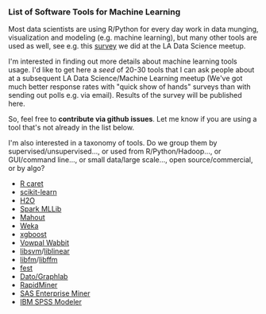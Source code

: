 
### List of Software Tools for Machine Learning

Most data scientists are using R/Python for every day work in data
munging, visualization and modeling (e.g. machine learning), but
many other tools are used as well, see e.g.
this [survey](http://datascience.la/data-science-toolbox-survey-results-surprise-r-and-python-win/) 
we did at the LA Data Science meetup. 

I'm interested in finding out more details about machine learning tools usage.
I'd like to get here a *seed* of 20-30 tools that I can ask people about at a subsequent 
LA Data Science/Machine Learning meetup (We've got much better response rates with
"quick show of hands" surveys than with sending out polls e.g. via email). Results of
the survey will be published here.

So, feel free to **contribute via github issues**. Let me know if you are using a tool that's
not already in the list below. 

I'm also interested in a taxonomy
of tools. Do we group them by supervised/unsupervised..., or used from R/Python/Hadoop..., or 
GUI/command line..., or small data/large scale..., open source/commercial, or by algo?


- [R caret](http://topepo.github.io/caret/index.html)
- [scikit-learn](http://scikit-learn.org/stable/) 
- [H2O](http://h2o.ai/)
- [Spark MLLib](https://spark.apache.org/docs/1.2.1/mllib-guide.html)
- [Mahout](http://mahout.apache.org/)
- [Weka](http://www.cs.waikato.ac.nz/ml/weka/)
- [xgboost](https://github.com/dmlc/xgboost)
- [Vowpal Wabbit](https://github.com/JohnLangford/vowpal_wabbit)
- [libsvm](http://www.csie.ntu.edu.tw/~cjlin/libsvm/)/[liblinear](http://www.csie.ntu.edu.tw/~cjlin/liblinear/)
- [libfm](http://www.libfm.org/)/[libffm](http://www.csie.ntu.edu.tw/~cjlin/libffm/)
- [fest](http://lowrank.net/nikos/fest/)
- [Dato/Graphlab](https://dato.com/)
- [RapidMiner](https://rapidminer.com/)
- [SAS Enterprise Miner](http://www.sas.com/en_us/software/analytics/enterprise-miner.html)
- [IBM SPSS Modeler](http://www-03.ibm.com/software/products/en/spss-modeler)


